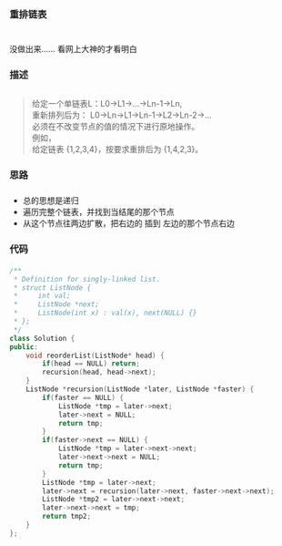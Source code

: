 ###  重排链表<h1>
没做出来…… 看网上大神的才看明白
### 描述<h2>
> 给定一个单链表L：L0→L1→…→Ln-1→Ln,  
> 重新排列后为： L0→Ln→L1→Ln-1→L2→Ln-2→…  
> 必须在不改变节点的值的情况下进行原地操作。  
> 例如，  
> 给定链表 {1,2,3,4}，按要求重排后为 {1,4,2,3}。  
### 思路<h3>
- 总的思想是递归
- 遍历完整个链表，并找到当结尾的那个节点
- 从这个节点往两边扩散，把右边的 插到 左边的那个节点右边
### 代码<h4>
```C++
/**
 * Definition for singly-linked list.
 * struct ListNode {
 *     int val;
 *     ListNode *next;
 *     ListNode(int x) : val(x), next(NULL) {}
 * };
 */
class Solution {
public:
    void reorderList(ListNode* head) {
        if(head == NULL) return;
        recursion(head, head->next);
    }
    ListNode *recursion(ListNode *later, ListNode *faster) {
        if(faster == NULL) {
            ListNode *tmp = later->next;
            later->next = NULL;
            return tmp;
        }
        if(faster->next == NULL) {
            ListNode *tmp = later->next->next;
            later->next->next = NULL;
            return tmp;
        }
        ListNode *tmp = later->next;
        later->next = recursion(later->next, faster->next->next);
        ListNode *tmp2 = later->next->next;
        later->next->next = tmp;
        return tmp2;
    }
};
```
